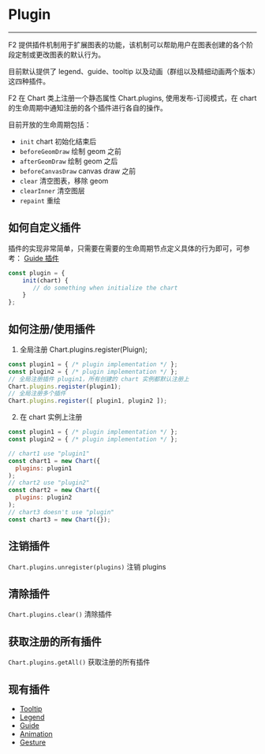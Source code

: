 # Plugin

---

F2 提供插件机制用于扩展图表的功能，该机制可以帮助用户在图表创建的各个阶段定制或更改图表的默认行为。

目前默认提供了 legend、guide、tooltip 以及动画（群组以及精细动画两个版本）这四种插件。

F2 在 Chart 类上注册一个静态属性 Chart.plugins, 使用发布-订阅模式，在 chart 的生命周期中通知注册的各个插件进行各自的操作。

目前开放的生命周期包括：

- `init` chart 初始化结束后
- `beforeGeomDraw` 绘制 geom 之前
- `afterGeomDraw`  绘制 geom 之后
- `beforeCanvasDraw` canvas draw 之前
- `clear` 清空图表，移除 geom
- `clearInner` 清空图层
- `repaint` 重绘


## 如何自定义插件

插件的实现非常简单，只需要在需要的生命周期节点定义具体的行为即可，可参考： [Guide 插件](https://github.com/antvis/f2/blob/master/src/plugin/guide.js)

```js
const plugin = {
    init(chart) {
       // do something when initialize the chart
    }
};
```

## 如何注册/使用插件

1. 全局注册 Chart.plugins.register(Pluign);

```js
const plugin1 = { /* plugin implementation */ };
const plugin2 = { /* plugin implementation */ };
// 全局注册插件 plugin1，所有创建的 chart 实例都默认注册上
Chart.plugins.register(plugin1);
// 全局注册多个插件
Chart.plugins.register([ plugin1, plugin2 ]);
```

2. 在 chart 实例上注册

```js
const plugin1 = { /* plugin implementation */ };
const plugin2 = { /* plugin implementation */ };

// chart1 use "plugin1"
const chart1 = new Chart({
  plugins: plugin1
);
// chart2 use "plugin2"
const chart2 = new Chart({
  plugins: plugin2
);
// chart3 doesn't use "plugin"
const chart3 = new Chart({});
```
## 注销插件

`Chart.plugins.unregister(plugins)` 注销 plugins

## 清除插件

`Chart.plugins.clear()` 清除插件

## 获取注册的所有插件

`Chart.plugins.getAll()`  获取注册的所有插件

## 现有插件

- [Tooltip](../api/tooltip.md)
- [Legend](../api/legend.md)
- [Guide](../api/guide.md)
- [Animation](../api/animation.md)
- [Gesture](../api/gesture.md)
